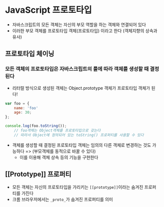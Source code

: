 # JavaScript 프로토타입

* 자바스크립트의 모든 객체는 자신의 부모 역할을 하는 객체와 연결되어 있다
* 이러한 부모 객체를 프로토타입 객체(프로토타입) 이라고 한다
(객체지향의 상속과 유사)

## 프로토타입 체이닝
### 모든 객체의 프로토타입은 자바스크립트의 룰에 따라 객체를 생성할 때 결정된다

* 리터럴 방식으로 생성된 객체는 Object.prototype 객체가 프로토타입 객체가 된다!
``` javascript
var foo = {
	name: 'foo'
	age: 30;
};

console.log(foo.toString());
	// foo객체는 Object객체를 프로토타입으로 갖는다
	// 따라서 Object에 정의되어 있는 toString() 프로퍼티를 사용할 수 있다
```

* 객체를 생성할 때 결정된 프로토타입 객체는 임의의 다른 객체로 변경하는 것도 가능하다
=> (부모객체를 동적으로 바꿀 수 있다)
	* 이를 이용해 객체 상속 등의 기능을 구현한다


## [[Prototype]] 프로퍼티
* 모든 객체는 자신의 프로토타입을 가리키는 `[[prototype]]`이라는 숨겨진 프로퍼티를 가진다
* 크롬 브라우저에서는 `_proto_`가 숨겨진 프로퍼티를 의미
